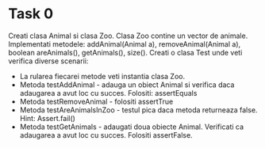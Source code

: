 # Task 0
Creati clasa Animal si clasa Zoo. Clasa Zoo contine un vector de animale. Implementati metodele: addAnimal(Animal a), removeAnimal(Animal a), boolean areAnimals(), getAnimals(), size(). Creati o clasa Test unde veti verifica diverse scenarii:
- La rularea fiecarei metode veti instantia clasa Zoo.
- Metoda testAddAnimal - adauga un obiect Animal si verifica daca adaugarea a avut loc cu succes. Folositi: assertEquals
- Metoda testRemoveAnimal - folositi assertTrue
- Metoda testAreAnimalsInZoo - testul pica daca metoda returneaza false. Hint: Assert.fail()
- Metoda testGetAnimals - adaugati doua obiecte Animal. Verificati ca adaugarea a avut loc cu succes. Folositi assertFalse.